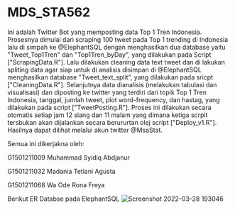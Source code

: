 # MDS_STA562
Ini adalah Twitter Bot yang memposting data Top 1 Tren Indonesia. Prosesnya dimulai dari scraping 100 tweet pada Top 1 trending di Indonesia lalu di simpah ke @ElephantSQL dengan menghasilkan dua database yaitu "Tweet_Top1Tren" dan "Top1Tren_byDay", yang dilakukan pada Script ["ScrapingData.R"]. Lalu dilakukan cleaning data text tweet dan di lakukan spliting data agar siap untuk di analisis disimpan di @ElephantSQL menghasilkan database "Tweet_text_split", yang dilakukan pada sricpt ["CleaningData.R"]. Selanjutnya data dianalisis (melakukan tabulasi dan visualisasi) dan diposting ke twitter yang terdiri dari topik Top 1 Tren Indonesia, tanggal, jumlah tweet, plot word-frequency, dan hastag, yang dilakukan pada script ["TweetPosting.R"]. Proses ini dilakukan secara otomatis setiap jam 12 siang dan 11 malam yang dimana ketiga scrpit tersbukan akan dijalankan secara berururtan olej script ["Deploy_v1.R"]. Hasilnya dapat dilihat melalui akun twitter @MsaStat.

Semua ini dikerjakna oleh:

G1501211009 Muhammad Syidiq Abdjanur

G1501211032 Madania Tetiani Agusta

G1501211068 Wa Ode Rona Freya

Berikut ER Databse pada ElephantSQL
![Screenshot 2022-03-28 193046](https://user-images.githubusercontent.com/41407658/160400038-dfe83534-2aee-4646-a0e0-36c02214b649.png)

